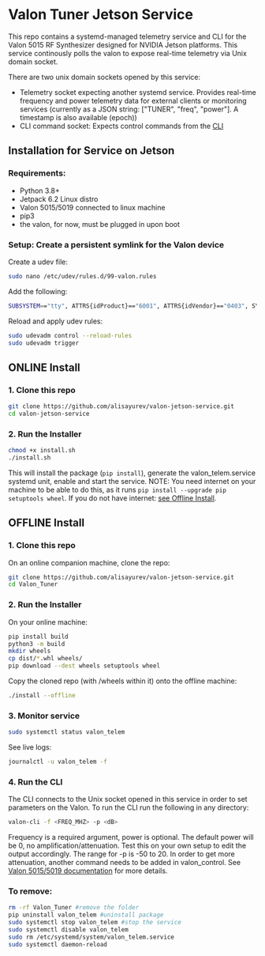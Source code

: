 # Valon Tuner Jetson Service
This repo contains a systemd-managed telemetry service and CLI for the Valon 5015 RF Synthesizer designed 
for NVIDIA Jetson platforms. This service continously polls the valon to expose real-time telemetry via Unix domain socket.

There are two unix domain sockets opened by this service:
- Telemetry socket expecting another systemd service. Provides real-time frequency and power telemetry data for external clients or monitoring services (currently as a JSON string: ["TUNER", "freq", "power"]. A timestamp is also available (epoch)) 
- CLI command socket: Expects control commands from the [CLI](#4-run-the-cli)

## Installation for Service on Jetson

### Requirements:
- Python 3.8+
- Jetpack 6.2 Linux distro
- Valon 5015/5019 connected to linux machine
- pip3
- the valon, for now, must be plugged in upon boot

### Setup: Create a persistent symlink for the Valon device
Create a udev file:
```bash
sudo nano /etc/udev/rules.d/99-valon.rules
```
Add the following:
```bash
SUBSYSTEM=="tty", ATTRS{idProduct}=="6001", ATTRS{idVendor}=="0403", SYMLINK+="valon5015"
```
Reload and apply udev rules:
```bash
sudo udevadm control --reload-rules
sudo udevadm trigger
```

## ONLINE Install

### 1. Clone this repo
```bash
git clone https://github.com/alisayurev/valon-jetson-service.git
cd valon-jetson-service
```

### 2. Run the Installer
```bash
chmod +x install.sh
./install.sh
```
This will install the package (`pip install`), generate the
valon_telem.service systemd unit, enable and start the service. NOTE: You need internet on your 
machine to be able to do this, as it runs `pip install --upgrade pip setuptools wheel`.
If you do not have internet: [see Offline Install](#offline-install).

## OFFLINE Install 

### 1. Clone this repo
On an online companion machine, clone the repo:
```bash
git clone https://github.com/alisayurev/valon-jetson-service.git
cd Valon_Tuner
```

### 2. Run the Installer
On your online machine:
```bash
pip install build
python3 -m build 
mkdir wheels 
cp dist/*.whl wheels/
pip download --dest wheels setuptools wheel
```
Copy the cloned repo (with /wheels within it) onto the offline machine:
```bash
./install --offline
```

### 3. Monitor service
```bash
sudo systemctl status valon_telem
```
See live logs:
```bash
journalctl -u valon_telem -f
```

### 4. Run the CLI
The CLI connects to the Unix socket opened in this service in order to set
parameters on the Valon. To run the CLI run the following in any directory:
```bash
valon-cli -f <FREQ_MHZ> -p <dB>
```
Frequency is a required argument, power is optional. The default power will be 0,
no amplification/attenuation. Test this on your own setup to edit the output accordingly. 
The range for -p is -50 to 20. In order to get more attenuation, another command needs to be added in valon_control. 
See [Valon 5015/5019 documentation](https://www.valonrf.com/5015-customer-downloads.html) for more details.

### To remove: 

```bash
rm -rf Valon_Tuner #remove the folder
pip uninstall valon_telem #uninstall package
sudo systemctl stop valon_telem #stop the service
sudo systemctl disable valon_telem
sudo rm /etc/systemd/system/valon_telem.service
sudo systemctl daemon-reload
```
